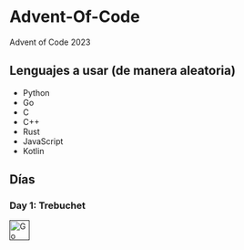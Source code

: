 # Advent-Of-Code
 Advent of Code 2023

## Lenguajes a usar (de manera aleatoria)
- Python
- Go
- C 
- C++
- Rust
- JavaScript
- Kotlin

## Días
### Day 1: Trebuchet
[<img align="left" alt="Go" width="35px" src="https://cdn.jsdelivr.net/gh/devicons/devicon/icons/c/c-original.svg" style="padding-right:10px;" />]()

